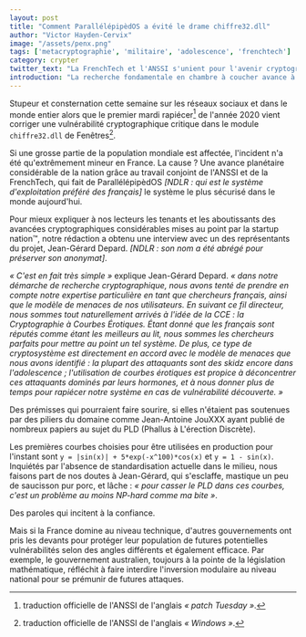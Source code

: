 ```yaml
---
layout: post
title: "Comment ParallélépipèdOS a évité le drame chiffre32.dll"
author: "Victor Hayden-Cervix"
image: "/assets/penx.png"
tags: ['metacryptographie', 'militaire', 'adolescence', 'frenchtech']
category: crypter
twitter_text: "La FrenchTech et l'ANSSI s'unient pour l'avenir cryptographique"
introduction: "La recherche fondamentale en chambre à coucher avance à grands pas"
---
```


Stupeur et consternation cette semaine sur les réseaux sociaux et dans le monde
entier alors que le premier mardi rapiécer[^1] de l'année 2020 vient corriger
une vulnérabilité cryptographique critique dans le module `chiffre32.dll` de
Fenêtres[^2].

Si une grosse partie de la population mondiale est affectée, l'incident n'a
été qu'extrêmement mineur en France. La cause ? Une avance planétaire
considérable de la nation grâce au travail conjoint de l'ANSSI et de la
FrenchTech, qui fait de ParallélépipèdOS *[NDLR : qui est le système
d'exploitation préféré des français]* le système le plus sécurisé dans le monde
aujourd'hui.

Pour mieux expliquer à nos lecteurs les tenants et les aboutissants des avancées
cryptographiques considérables mises au point par la startup nation™, notre
rédaction a obtenu une interview avec un des représentants du projet,
Jean-Gérard Depard. *[NDLR : son nom a été abrégé pour préserver son anonymat]*.

*« C'est en fait très simple »* explique Jean-Gérard Depard. *« dans notre
démarche de recherche cryptographique, nous avons tenté de prendre en compte
notre expertise particulière en tant que chercheurs français, ainsi que le
modèle de menaces de nos utilisateurs. En suivant ce fil directeur, nous sommes
tout naturellement arrivés à l'idée de la CCE : la Cryptographie à Courbes
Érotiques. Étant donné que les français sont réputés comme étant les meilleurs
au lit, nous sommes les chercheurs parfaits pour mettre au point un tel
système. De plus, ce type de cryptosystème est directement en accord avec le
modèle de menaces que nous avons identifié : la plupart des attaquants sont des
skidz encore dans l'adolescence ; l'utilisation de courbes érotiques est propice
à déconcentrer ces attaquants dominés par leurs hormones, et à nous donner plus
de temps pour rapiécer notre système en cas de vulnérabilité découverte. »*

Des prémisses qui pourraient faire sourire, si elles n'étaient pas soutenues par
des piliers du domaine comme Jean-Antoine JouXXX ayant publié de nombreux
papiers au sujet du PLD (Phallus à L'érection Discrète).

Les premières courbes choisies pour être utilisées en production pour l'instant
sont `y = |sin(x)| + 5*exp(-x^100)*cos(x)` et `y = 1 - sin(x)`. Inquiétés par
l'absence de standardisation actuelle dans le milieu, nous faisons part de nos
doutes à Jean-Gérard, qui s'esclaffe, mastique un peu de saucisson pur porc, et
lâche : *« pour casser le PLD dans ces courbes, c'est un problème au moins
NP-hard comme ma bite »*.

Des paroles qui incitent à la confiance.

Mais si la France domine au niveau technique, d'autres gouvernements ont pris
les devants pour protéger leur population de futures potentielles vulnérabilités
selon des angles différents et également efficace. Par exemple, le gouvernement
australien, toujours à la pointe de la législation mathématique, réfléchit à
faire interdire l'inversion modulaire au niveau national pour se prémunir de
futures attaques.

[^1]: traduction officielle de l'ANSSI de l'anglais *« patch Tuesday »*.
[^2]: traduction officielle de l'ANSSI de l'anglais *« Windows »*.

